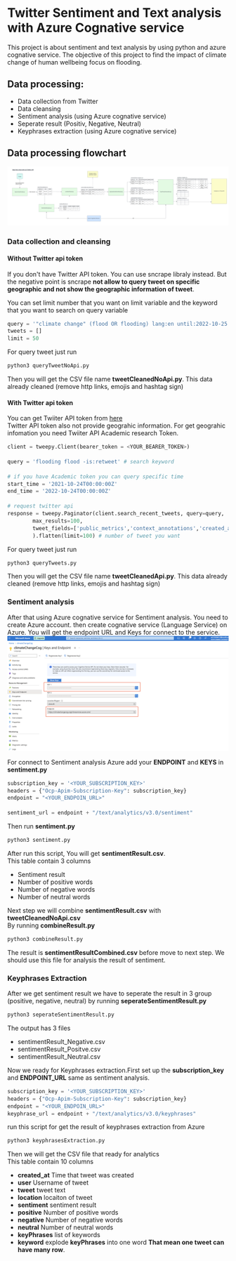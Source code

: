 
# Twitter Sentiment and Text analysis with Azure Cognative service

This project is about sentiment and text analysis by using python and azure cognative service.
The objective of this project to find the impact of climate change of human wellbeing focus on flooding.

## Data processing: 
- Data collection from Twitter
- Data cleansing 
- Sentiment analysis (using Azure cognative service)
- Seperate result (Positiv, Negative, Neutral)
- Keyphrases extraction (using Azure cognative service)

## Data processing flowchart

![flowchart with out twitter api](./assets/flowchartNoApi.png)

### Data collection and cleansing
#### Without Twitter api token 
If you don't have Twitter API token. You can use sncrape libraly instead. But the negative point is sncrape __not allow to query tweet on specific geographic and not show the geographic information of tweet__.

You can set limit number that you want on limit variable and the keyword that you want to search on query variable
```python
query = '"climate change" (flood OR flooding) lang:en until:2022-10-25 since:2021-10-25 -filter:replies'
tweets = []
limit = 50
```

For query tweet just run 
```python
python3 queryTweetNoApi.py
```
Then you will get the CSV file name __tweetCleanedNoApi.py__. This data already cleaned (remove http links, emojis and hashtag sign) 
#### With Twitter api token 
You can get Twiiter API token from [here](https://developer.twitter.com/en)\
Twitter API token also not provide geograhic information. For get geograhic infomation you need Twiiter API Academic research Token.

```python
client = tweepy.Client(bearer_token = <YOUR_BEARER_TOKEN>)

query = 'flooding flood -is:retweet' # search keyword

# if you have Academic token you can query specific time
start_time = '2021-10-24T00:00:00Z' 
end_time = '2022-10-24T00:00:00Z'

# request twitter api
response = tweepy.Paginator(client.search_recent_tweets, query=query,
        max_results=100,
        tweet_fields=['public_metrics','context_annotations','created_at', 'lang']
        ).flatten(limit=100) # number of tweet you want
```

For query tweet just run 
```bash
python3 queryTweets.py
```
Then you will get the CSV file name __tweetCleanedApi.py__. This data already cleaned (remove http links, emojis and hashtag sign) 

### Sentiment analysis
After that using Azure cognative service for Sentiment analysis. You need to create Azure account. then create cognative service (Language Service) on Azure. You will get the endpoint URL and Keys for connect to the service.
![Azure cognative service](./assets/azure.png)

For connect to Sentiment analysis Azure 
add your __ENDPOINT__ and __KEYS__ in __sentiment.py__
```python
subscription_key = '<YOUR_SUBSCRIPTION_KEY>'
headers = {"Ocp-Apim-Subscription-Key": subscription_key}
endpoint = "<YOUR_ENDPOIN_URL>"

sentiment_url = endpoint + "/text/analytics/v3.0/sentiment"
```
Then run __sentiment.py__
```bash
python3 sentiment.py
```
After run this script, You will get __sentimentResult.csv__.\
 This table contain 3 columns
 - Sentiment result
 - Number of positive words
 - Number of negative words
 - Number of neutral words

 Next step we will combine __sentimentResult.csv__ with __tweetCleanedNoApi.csv__\
 By running __combineResult.py__
 ```bash
python3 combineResult.py
```
The result is __sentimentResultCombined.csv__ before move to next step. We should use this file for analysis the result of sentiment.

### Keyphrases Extraction 
After we get sentiment result we have to seperate the result in 3 group (positive, negative, neutral) by running __seperateSentimentResult.py__
 
 ```bash
python3 seperateSentimentResult.py
```
The output has 3 files
- sentimentResult_Negative.csv
- sentimentResult_Positve.csv
- sentimentResult_Neutral.csv

Now we ready for Keyphrases extraction.First set up the __subscription_key__ and __ENDPOINT_URL__ same as sentiment analysis.
```python
subscription_key = '<YOUR_SUBSCRIPTION_KEY>'
headers = {"Ocp-Apim-Subscription-Key": subscription_key}
endpoint = "<YOUR_ENDPOIN_URL>"
keyphrase_url = endpoint + "/text/analytics/v3.0/keyphrases"
```
run this script for get the result of keyphrases extraction from Azure
 ```bash
python3 keyphrasesExtraction.py
```
Then we will get the CSV file that ready for analytics\
This table contain 10 columns
- __created_at__ Time that tweet was created
- __user__ Username of tweet
- __tweet__ tweet text
- __location__ locaiton of tweet
- __sentiment__ sentiment result 
- __positive__ Number of positive words
- __negative__ Number of negative words
- __neutral__ Number of neutral words
- __keyPhrases__ list of keywords
- __keyword__ explode __keyPhrases__ into one word __That mean one tweet can have many row__.
